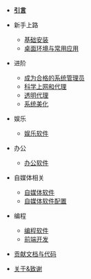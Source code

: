 - [**引言**](/)

- 新手上路

  - [基础安装](/rookie/basic_install)
  - [桌面环境与常用应用](/rookie/DE&App)

- 进阶

  - [成为合格的系统管理员](/advanced/beAdmin)
  - [科学上网和代理](/advanced/fxckGFW)
  - [透明代理](/advanced/transparentProxy)
  - [系统美化](/advanced/beauty)

- 娱乐

  - [娱乐软件](/play/software)

- 办公

  - [办公软件](/office/software)

- 自媒体相关

  - [自媒体软件](/media/software)
  - [自媒体软件配置](/media/config)

- 编程

  - [编程软件](/code/software)
  - [前端开发](/code/frontEnd)

- [贡献文档与代码](contribution.md)
<!-- - [杠精高潮区](MrRight.md) -->
- [关于&致谢](about.md)
